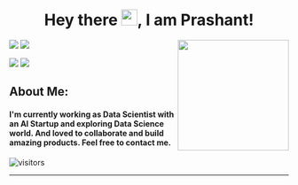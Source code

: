<!--
**prashantlv/prashantlv** is a ✨ _special_ ✨ repository because its `README.md` (this file) appears on your GitHub profile.

Here are some ideas to get you started:

- 🔭 I’m currently working on ...
- 🌱 I’m currently learning ...
- 👯 I’m looking to collaborate on ...
- 🤔 I’m looking for help with ...
- 💬 Ask me about ...
- 📫 How to reach me: ...
- 😄 Pronouns: ...
- ⚡ Fun fact: ...
-->
<h1 align= "center"><b>Hey there <img src="https://github.com/TheDudeThatCode/TheDudeThatCode/blob/master/Assets/Hi.gif" width="29px">, I am Prashant!</b></h1>

<img align='right' src='https://user-images.githubusercontent.com/5713670/87202985-820dcb80-c2b6-11ea-9f56-7ec461c497c3.gif' width='200"'>

[![](https://img.shields.io/badge/Twitter-prashant3302-blue)](https://twitter.com/G9_Maverick)
[![](https://img.shields.io/badge/LinkedIn-Prashant-blue)](https://www.linkedin.com/in/prashantshukla15)
<!--[![](https://img.shields.io/badge/HackerRank-prashantshukla-brightgreen)](https://www.hackerrank.com/prashantshukla15) -->
[![](https://img.shields.io/badge/Website-prashantshukla.me-important)](https://www.prashant-shukla.me)
[![](https://img.shields.io/badge/Gmail-shukla.prashant689@gmail.com-red)](mailto:shukla.prashant689@gmail.com)

## About Me:
<h4>I'm currently working as Data Scientist with an AI Startup and exploring Data Science world. And loved to collaborate and build amazing products.
Feel free to contact me.</h4>
<!--
![Prashant's github stats](https://github-readme-stats.vercel.app/api?username=prashantlv&hide=["issues"]&show_icons=true) -->

![visitors](https://visitor-badge.glitch.me/badge?page_id=prashantlv.prashantlv)

---

